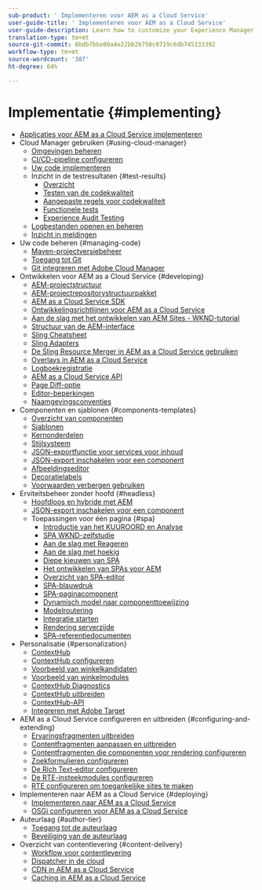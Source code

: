 ```yaml
---
sub-product: ' Implementeren voor AEM as a Cloud Service'
user-guide-title: ' Implementeren voor AEM as a Cloud Service'
user-guide-description: Learn how to customize your Experience Manager as a Cloud Service deployment, including development and deployment topics.
translation-type: tm+mt
source-git-commit: 8bdb7bbe80a4e22bb2b750c0719c6db745133392
workflow-type: tm+mt
source-wordcount: '387'
ht-degree: 64%

---
```



# Implementatie {#implementing}

+ [Applicaties voor AEM as a Cloud Service implementeren](/help/implementing/home.md)
+ Cloud Manager gebruiken {#using-cloud-manager}
   + [Omgevingen beheren](cloud-manager/manage-environments.md)
   + [CI/CD-pipeline configureren](cloud-manager/configure-pipeline.md)
   + [Uw code implementeren](cloud-manager/deploy-code.md)
   + Inzicht in de testresultaten {#test-results}
      + [Overzicht](/help/implementing/cloud-manager/overview-test-results.md)
      + [Testen van de codekwaliteit](/help/implementing/cloud-manager/code-quality-testing.md)
      + [Aangepaste regels voor codekwaliteit](cloud-manager/custom-code-quality-rules.md)
      + [Functionele tests](/help/implementing/cloud-manager/functional-testing.md)
      + [Experience Audit Testing](/help/implementing/cloud-manager/experience-audit-testing.md)
   + [Logbestanden openen en beheren](cloud-manager/manage-logs.md)
   + [Inzicht in meldingen](cloud-manager/notifications.md)
+ Uw code beheren {#managing-code}
   + [Maven-projectversiebeheer](cloud-manager/project-version-handling.md)
   + [Toegang tot Git](cloud-manager/accessing-git.md)
   + [Git integreren met Adobe Cloud Manager](cloud-manager/integrating-with-git.md)
+ Ontwikkelen voor AEM as a Cloud Service {#developing}
   + [AEM-projectstructuur](developing/introduction/aem-project-content-package-structure.md)
   + [AEM-projectrepositorystructuurpakket](developing/introduction/repository-structure-package.md)
   + [AEM as a Cloud Service SDK](developing/introduction/aem-as-a-cloud-service-sdk.md)
   + [Ontwikkelingsrichtlijnen voor AEM as a Cloud Service](developing/introduction/development-guidelines.md)
   + [Aan de slag met het ontwikkelen van AEM Sites - WKND-tutorial](developing/introduction/develop-wknd-tutorial.md)
   + [Structuur van de AEM-interface](developing/introduction/ui-structure.md)
   + [Sling Cheatsheet](developing/introduction/sling-cheatsheet.md)
   + [Sling Adapters](developing/introduction/sling-adapters.md)
   + [De Sling Resource Merger in AEM as a Cloud Service gebruiken](developing/introduction/sling-resource-merger.md)
   + [Overlays in AEM as a Cloud Service](developing/introduction/overlays.md)
   + [Logboekregistratie](developing/introduction/logging.md)
   + [AEM as a Cloud Service API](https://docs.adobe.com/content/help/en/experience-manager-cloud-service/implementing/developing/ref/javadoc/index.html)
   + [Page Diff-optie](/help/implementing/developing/introduction/page-diff.md)
   + [Editor-beperkingen](/help/implementing/developing/introduction/editor-limitations.md)
   + [Naamgevingsconventies](/help/implementing/developing/introduction/naming-conventions.md)
+ Componenten en sjablonen {#components-templates}
   + [Overzicht van componenten](developing/components/overview.md)
   + [Sjablonen](developing/components/templates.md)
   + [Kernonderdelen](https://docs.adobe.com/content/help/en/experience-manager-core-components/using/introduction.html)
   + [Stijlsysteem](/help/sites-cloud/authoring/features/style-system.md)
   + [JSON-exportfunctie voor services voor inhoud](developing/components/json-exporter.md)
   + [JSON-export inschakelen voor een component](developing/components/enabling-json-exporter.md)
   + [Afbeeldingseditor](developing/components/image-editor.md)
   + [Decoratielabels](developing/components/decoration-tag.md)
   + [Voorwaarden verbergen gebruiken](developing/components/hide-conditions.md)
+ Erviteitsbeheer zonder hoofd {#headless}
   + [Hoofdloos en hybride met AEM](https://www.adobe.com/content/dam/www/us/en/marketing/experience-manager-sites/headless-content-management-system/pdfs/aem-hybrid-architecture-wp-1-18-19.pdf)
   + [JSON-export inschakelen voor een component](developing/components/enabling-json-exporter.md)
   + Toepassingen voor één pagina {#spa}
      + [Introductie van het KUUROORD en Analyse](developing/spa/introduction.md)
      + [SPA WKND-zelfstudie](developing/spa/wknd-tutorial.md)
      + [Aan de slag met Reageren](developing/spa/getting-started-react.md)
      + [Aan de slag met hoekig](developing/spa/getting-started-angular.md)
      + [Diepe kieuwen van SPA](developing/spa/deep-dives.md)
      + [Het ontwikkelen van SPAs voor AEM](developing/spa/developing.md)
      + [Overzicht van SPA-editor](developing/spa/editor-overview.md)
      + [SPA-blauwdruk](developing/spa/blueprint.md)
      + [SPA-paginacomponent](developing/spa/page-component.md)
      + [Dynamisch model naar componenttoewijzing](developing/spa/model-to-component-mapping.md)
      + [Modelroutering](developing/spa/routing.md)
      + [Integratie starten](developing/spa/launch-integration.md)
      + [Rendering serverzijde](developing/spa/ssr.md)
      + [SPA-referentiedocumenten](developing/spa/reference-materials.md)
+ Personalisatie {#personalization}
   + [ContextHub](developing/personalization/contexthub.md)
   + [ContextHub configureren](developing/personalization/configuring-contexthub.md)
   + [Voorbeeld van winkelkandidaten](developing/personalization/sample-stores.md)
   + [Voorbeeld van winkelmodules](developing/personalization/sample-modules.md)
   + [ContextHub Diagnostics](developing/personalization/contexthub-diagnostics.md)
   + [ContextHub uitbreiden](developing/personalization/extending-contexthub.md)
   + [ContextHub-API](developing/personalization/contexthub-api.md)
   + [Integreren met Adobe Target](/help/sites-cloud/integrating/adobe-target.md)
+ AEM as a Cloud Service configureren en uitbreiden {#configuring-and-extending}
   + [Ervaringsfragmenten uitbreiden](developing/extending/experience-fragments.md)
   + [Contentfragmenten aanpassen en uitbreiden](developing/extending/content-fragments-customizing.md)
   + [Contentfragmenten die componenten voor rendering configureren](developing/extending/content-fragments-configuring-components-rendering.md)
   + [Zoekformulieren configureren](developing/extending/search-forms.md)
   + [De Rich Text-editor configureren](/help/implementing/developing/extending/rich-text-editor.md)
   + [De RTE-insteekmodules configureren](/help/implementing/developing/extending/configure-rich-text-editor-plug-ins.md)
   + [RTE configureren om toegankelijke sites te maken](/help/implementing/developing/extending/rte-accessible-content.md)
+ Implementeren naar AEM as a Cloud Service {#deploying}
   + [Implementeren naar AEM as a Cloud Service](deploying/overview.md)
   + [OSGi configureren voor AEM as a Cloud Service](deploying/configuring-osgi.md)
+ Auteurlaag {#author-tier}
   + [Toegang tot de auteurlaag](/help/implementing/author-tier/accessing-the-author-tier.md)
   + [Beveiliging van de auteurlaag](/help/implementing/author-tier/securing-the-author-tier.md)
+ Overzicht van contentlevering {#content-delivery}
   + [Workflow voor contentlevering](dispatcher/overview.md)
   + [Dispatcher in de cloud](dispatcher/disp-overview.md)
   + [CDN in AEM as a Cloud Service](dispatcher/cdn.md)
   + [Caching in AEM as a Cloud Service](dispatcher/caching.md)
